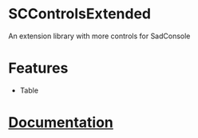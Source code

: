 # SCControlsExtended
An extension library with more controls for SadConsole

# Features

- Table

# [Documentation](https://github.com/Ven0maus/SCControlsExtended/wiki)

